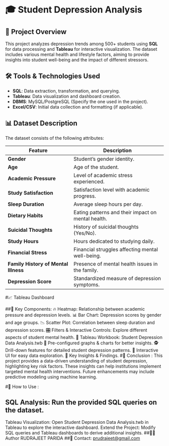# 🎓 Student Depression Analysis

## 📌 Project Overview
This project analyzes depression trends among 500+ students using **SQL** for data processing and **Tableau** for interactive visualization. The dataset includes various mental health and lifestyle factors, aiming to provide insights into student well-being and the impact of different stressors.

## 🛠 Tools & Technologies Used
- **SQL**: Data extraction, transformation, and querying.
- **Tableau**: Data visualization and dashboard creation.
- **DBMS**: MySQL/PostgreSQL (Specify the one used in the project).
- **Excel/CSV**: Initial data collection and formatting (if applicable).

## 📊 Dataset Description
The dataset consists of the following attributes:

| Feature                        | Description |
|--------------------------------|-------------|
| **Gender**                     | Student’s gender identity. |
| **Age**                        | Age of the student. |
| **Academic Pressure**          | Level of academic stress experienced. |
| **Study Satisfaction**         | Satisfaction level with academic progress. |
| **Sleep Duration**             | Average sleep hours per day. |
| **Dietary Habits**             | Eating patterns and their impact on mental health. |
| **Suicidal Thoughts**          | History of suicidal thoughts (Yes/No). |
| **Study Hours**                | Hours dedicated to studying daily. |
| **Financial Stress**           | Financial struggles affecting mental well-being. |
| **Family History of Mental Illness** | Presence of mental health issues in the family. |
| **Depression Score**           | Standardized measure of depression symptoms. |


#📈 Tableau Dashboard


 ##📌 Key Components:
🔥 Heatmap: Relationship between academic pressure and depression levels.
📊 Bar Chart: Depression scores by gender and age groups.
📉 Scatter Plot: Correlation between sleep duration and depression scores.
🎛 Filters & Interactive Controls: Explore different aspects of student mental health.
📂 Tableau Workbook: Student Depression Data Analysis.twb
📌 Pre-configured graphs & charts for better insights.
🕵️ Drill-down features for detailed student depression patterns.
📌 Interactive UI for easy data exploration.
🔑 Key Insights & Findings.
 #🎯 Conclusion :
This project provides a data-driven understanding of student depression, highlighting key risk factors. These insights can help institutions implement targeted mental health interventions. Future enhancements may include predictive modeling using machine learning.

#🚀 How to Use :
## SQL Analysis: Run the provided SQL queries on the dataset.
Tableau Visualization: Open Student Depression Data Analysis.twb in Tableau to explore the interactive dashboard.
Extend the Project: Modify SQL queries and Tableau dashboards to derive additional insights.
 ##🧑‍💻 Author
      RUDRAJEET PARIDA
##📧 Contact: prudrajeet@gmail.com


